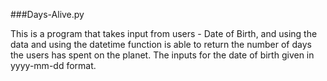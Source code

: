 ###Days-Alive.py

This is a program that takes input from users - Date of Birth, and using the data and using the datetime function is able to return the number of days the users has spent on the planet. The inputs for the date of birth given in yyyy-mm-dd format.
